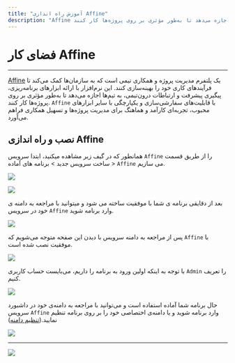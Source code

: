 ```yaml
---
title: "آموزش راه اندازی Affine"
description: "Affine یک پلتفرم مدیریت پروژه و همکاری تیمی است که به سازمان‌ها کمک می‌کند تا فرآیندهای کاری خود را بهینه‌سازی کنند. این نرم‌افزار با ارائه ابزارهای برنامه‌ریزی، پیگیری پیشرفت و ارتباطات درون‌تیمی، به تیم‌ها اجازه می‌دهد تا به‌طور مؤثری بر روی پروژه‌ها کار کنند. `Affine` با قابلیت‌های سفارشی‌سازی و یکپارچگی با سایر ابزارهای محبوب، تجربه‌ای کارآمد و هماهنگ برای مدیریت پروژه‌ها و تسهیل همکاری فراهم می‌آورد."
---
```


# فضای کار Affine
---

[Affine](https://chabokan.net/services/Affine/) یک پلتفرم مدیریت پروژه و همکاری تیمی است که به سازمان‌ها کمک می‌کند تا فرآیندهای کاری خود را بهینه‌سازی کنند. این نرم‌افزار با ارائه ابزارهای برنامه‌ریزی، پیگیری پیشرفت و ارتباطات درون‌تیمی، به تیم‌ها اجازه می‌دهد تا به‌طور مؤثری بر روی پروژه‌ها کار کنند. `Affine` با قابلیت‌های سفارشی‌سازی و یکپارچگی با سایر ابزارهای محبوب، تجربه‌ای کارآمد و هماهنگ برای مدیریت پروژه‌ها و تسهیل همکاری فراهم می‌آورد.

## نصب و راه اندازی Affine

همانطور که در گیف زیر مشاهده میکنید، ابتدا سرویس `Affine` را از طریق قسمت ساخت سرویس جدید > برنامه های آماده > `Affine` می سازیم.

![](https://s1.chabokan.net/docs/gifs/affine-install.gif)

![](https://s1.chabokan.net/docs/images/affine-platform-docs-1.png)

بعد از دقایقی برنامه ی شما با موفقیت ساخته می شود و میتوانید با مراجعه به دامنه ی خود در سرویس `Affine` وارد برنامه شوید.

![](https://s1.chabokan.net/docs/images/affine-platform-docs-2.png)

پس از مراجعه به دامنه سرویس با دیدن این صفحه متوجه می‌شویم که `Affine` با موفقیت نصب شده است.

![](https://s1.chabokan.net/docs/images/affine-platform-docs-3.png)

با توجه به اینکه اولین ورود به برنامه را داریم، می‌بایست حساب کاربری `Admin` را تعریف کنیم.

![](https://s1.chabokan.net/docs/images/affine-platform-docs-4.png)

حال برنامه شما آماده استفاده است و می‌توانید با مراجعه به دامنه‌ی خود در داشبورد سرویس `Affine` وارد برنامه شوید و یا دامنه‌ی اختصاصی خود را بر روی برنامه تنظیم نمایید.([تنظیم دامنه](https://docs.chabokan.net/domains/))

![](https://s1.chabokan.net/docs/images/affine-platform-docs-5.png)

---
<a href="https://hub.chabokan.net/fa/services/create/Affine" ><img src="https://s1.chabokan.net/docs/images/Affine-banner.png" /></a>